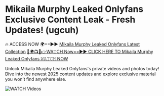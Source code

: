# Mikaila Murphy Leaked Onlyfans Exclusive Content Leak - Fresh Updates! (ugcuh)

🔥 ACCESS NOW 🌍==►► <a href="https://tinyurl.com/3fjeunct" rel="nofollow">Mikaila Murphy Leaked Onlyfans Latest Collection</a></h3>
[🔴🌍📺📱👉WA𝚃CH Now==►► CLICK HERE TO Mikaila Murphy Leaked Onlyfans 𝚆𝙰𝚃𝙲𝙷 NOW](https://tinyurl.com/3fjeunct)

Unlock Mikaila Murphy Leaked Onlyfans's private videos and photos today! Dive into the newest 2025 content updates and explore exclusive material you won’t find anywhere else.


<a href="https://tinyurl.com/3fjeunct" rel="nofollow" data-target="animated-image.originalLink"><img src="https://camo.githubusercontent.com/8a4f000d20f83aca3bf7ec5f350d767afa0574a8a352519fd8cfa583a6f93a33/68747470733a2f2f692e696d6775722e636f6d2f644a486b345a712e676966" alt="WATCH Videos" data-canonical-src="https://i.imgur.com/dJHk4Zq.gif" style="max-width: 100%; display: inline-block;" data-target="animated-image.originalImage"></a>
